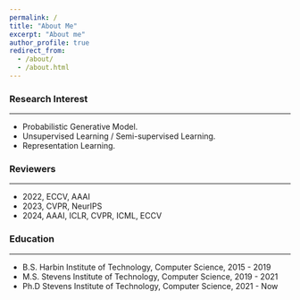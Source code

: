 ```yaml
---
permalink: /
title: "About Me"
excerpt: "About me"
author_profile: true
redirect_from: 
  - /about/
  - /about.html
---
```


### Research Interest
---
* Probabilistic Generative Model.
* Unsupervised Learning / Semi-supervised Learning.
* Representation Learning.


### Reviewers
---
* 2022, ECCV, AAAI
* 2023, CVPR, NeurIPS
* 2024, AAAI, ICLR, CVPR, ICML, ECCV

### Education
---
* B.S. Harbin Institute of Technology, Computer Science, 2015 - 2019
* M.S. Stevens Institute of Technology, Computer Science, 2019 - 2021
* Ph.D Stevens Institute of Technology, Computer Science, 2021 - Now
